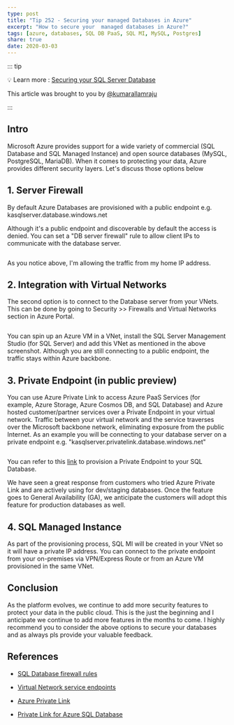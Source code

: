```yaml
---
type: post
title: "Tip 252 - Securing your managed Databases in Azure"
excerpt: "How to secure your  managed databases in Azure?"
tags: [azure, databases, SQL DB PaaS, SQL MI, MySQL, Postgres]
share: true
date: 2020-03-03
---
```



::: tip

:bulb: Learn more :  [Securing your SQL Server Database](https://docs.microsoft.com/en-us/azure/sql-database/sql-database-networkaccess-overview/?WT.mc_id=docs-azuredevtips-micrum)

This article was brought to you by [@kumarallamraju](https://twitter.com/kumarallamraju)

:::

## Intro

Microsoft Azure provides support for a wide variety of commercial (SQL Database and SQL Managed Instance) and open source databases (MySQL, PostgreSQL, MariaDB). When it comes to protecting your data, Azure provides different security layers. Let's discuss those options below
 

## 1. Server Firewall

By default Azure Databases are provisioned with a public endpoint e.g. kasqlserver.database.windows.net

Although it's a public endpoint and discoverable by default the access is denied. You can set a "DB server firewall" rule to allow client IPs to communicate with the database server.

<img :src="$withBase('/files/securedb-file1.jpg')">

As you notice above, I'm allowing the traffic from my home IP address.


## 2. Integration with Virtual Networks

The second option is to connect to the Database server from your VNets. This can be done by going to Security >> Firewalls and Virtual Networks section in Azure Portal.

<img :src="$withBase('/files/securedb-file2.jpg')">

You can spin up an Azure VM in a VNet, install the SQL Server Management Studio (for SQL Server) and add this VNet as mentioned in the above screenshot. Although you are still connecting to a public endpoint, the traffic stays within Azure backbone.


## 3. Private Endpoint (in public preview)

You can use Azure Private Link to access Azure PaaS Services (for example, Azure Storage, Azure Cosmos DB, and SQL Database) and Azure hosted customer/partner services over a Private Endpoint in your virtual network. Traffic between your virtual network and the service traverses over the Microsoft backbone network, eliminating exposure from the public Internet. As an example you will be connecting to your database server on a private endpoint e.g. "kasqlserver.privatelink.database.windows.net"

<img :src="$withBase('/files/securedb-file3.jpg')">

You can refer to this [link](https://docs.microsoft.com/en-us/azure/private-link/create-private-endpoint-cli) to provision a Private Endpoint to your SQL Database.

We have seen a great response from customers who tried Azure Private Link and are actively using for dev/staging databases. Once the feature goes to General Availability (GA), we anticipate the customers will adopt this feature for production databases as well.


## 4. SQL Managed Instance

As part of the provisioning process, SQL MI will be created in your VNet so it will have a private IP address. You can connect to the private endpoint from your on-premises via VPN/Express Route or from an Azure VM provisioned in the same VNet.


## Conclusion

As the platform evolves, we continue to add more security features to protect your data in the public cloud. This is the just the beginning and I anticipate we continue to add more features in the months to come. I highly recommend you to consider the above options to secure your databases and as always pls provide your valuable feedback.

## References


* [SQL Database firewall rules](https://docs.microsoft.com/en-us/azure/sql-database/sql-database-firewall-configure?WT.mc_id=docs-azuredevtips-micrum)

* [Virtual Network service endpoints](https://docs.microsoft.com/en-us/azure/sql-database/sql-database-vnet-service-endpoint-rule-overview/?WT.mc_id=docs-azuredevtips-micrum)

* [Azure Private Link](https://docs.microsoft.com/en-us/azure/private-link/private-link-overview?WT.mc_id=docs-azuredevtips-micrum)

* [Private Link for Azure SQL Database](https://docs.microsoft.com/en-us/azure/sql-database/sql-database-private-endpoint-overview/?WT.mc_id=docs-azuredevtips-micrum)























